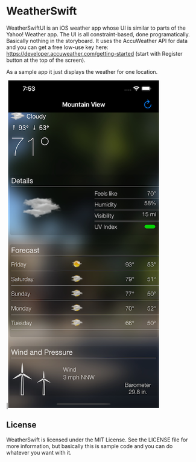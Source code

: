 # WeatherSwift

WeatherSwiftUI is an iOS weather app whose UI is similar to parts of the Yahoo! Weather app. The UI is all constraint-based, done programatically. Basically nothing in the storyboard. It uses the AccuWeather API for data and you can get a free low-use key here: https://developer.accuweather.com/getting-started (start with Register button at the top of the screen).

As a sample app it just displays the weather for one location.

|![Screenshot](Screenshot.png)





## License

WeatherSwift is licensed under the MIT License. See the LICENSE file for more information, but basically this is sample code and you can do whatever you want with it.